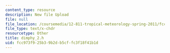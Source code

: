 ```yaml
---
content_type: resource
description: New file Upload
file: null
file_location: /coursemedia/12-811-tropical-meteorology-spring-2011/fcc973f925b39b2db5cffc3f18f41b1d_dimphy_2.h
file_type: text/x-chdr
resourcetype: Other
title: dimphy_2.h
uid: fcc973f9-25b3-9b2d-b5cf-fc3f18f41b1d
---
```

